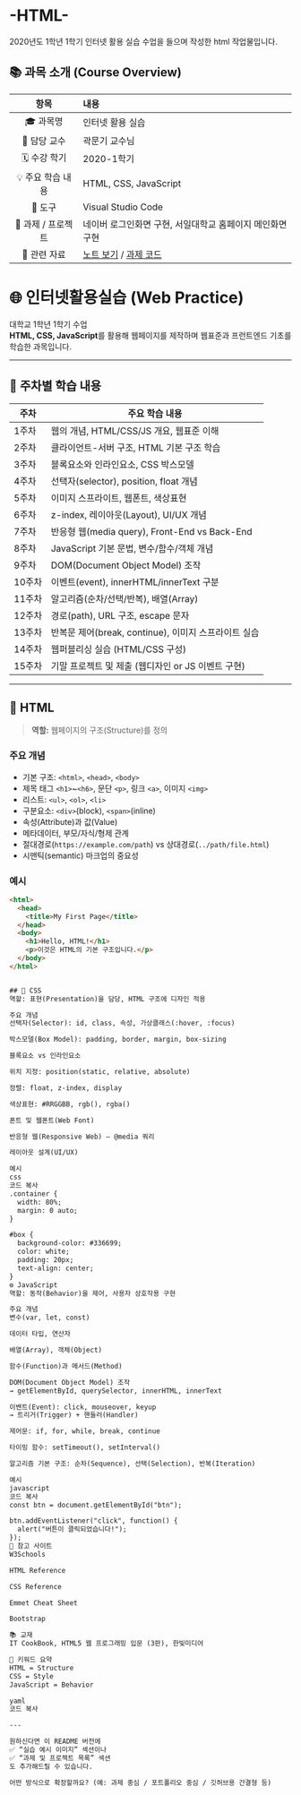 # -HTML-

2020년도 1학년 1학기 인터넷 활용 실습 수업을 들으며 작성한 html 작업물입니다.

## 📚 과목 소개 (Course Overview)

| 항목 | 내용 |
|:----:|:-----|
| 🎓 과목명 | 인터넷 활용 실습 |
| 🏫 담당 교수 | 곽문기 교수님 |
| 🗓️ 수강 학기 | 2020-1학기 |
| 💡 주요 학습 내용 | HTML, CSS, JavaScript |
| 🧰 도구 | Visual Studio Code |
| 🧩 과제 / 프로젝트 | 네이버 로그인화면 구현, 서일대학교 홈페이지 메인화면 구현 |
| 🔗 관련 자료 | [노트 보기](./notes/README.md) / [과제 코드](./assignments/) |

# 🌐 인터넷활용실습 (Web Practice)

대학교 1학년 1학기 수업  
**HTML, CSS, JavaScript**를 활용해 웹페이지를 제작하며 웹표준과 프런트엔드 기초를 학습한 과목입니다.

---

## 📅 주차별 학습 내용

| 주차 | 주요 학습 내용 |
|------|----------------|
| 1주차 | 웹의 개념, HTML/CSS/JS 개요, 웹표준 이해 |
| 2주차 | 클라이언트-서버 구조, HTML 기본 구조 학습 |
| 3주차 | 블록요소와 인라인요소, CSS 박스모델 |
| 4주차 | 선택자(selector), position, float 개념 |
| 5주차 | 이미지 스프라이트, 웹폰트, 색상표현 |
| 6주차 | z-index, 레이아웃(Layout), UI/UX 개념 |
| 7주차 | 반응형 웹(media query), Front-End vs Back-End |
| 8주차 | JavaScript 기본 문법, 변수/함수/객체 개념 |
| 9주차 | DOM(Document Object Model) 조작 |
| 10주차 | 이벤트(event), innerHTML/innerText 구분 |
| 11주차 | 알고리즘(순차/선택/반복), 배열(Array) |
| 12주차 | 경로(path), URL 구조, escape 문자 |
| 13주차 | 반복문 제어(break, continue), 이미지 스프라이트 실습 |
| 14주차 | 웹퍼블리싱 실습 (HTML/CSS 구성) |
| 15주차 | 기말 프로젝트 및 제출 (웹디자인 or JS 이벤트 구현) |

---

## 🧱 HTML

> **역할:** 웹페이지의 구조(Structure)를 정의

### 주요 개념
- 기본 구조: `<html>`, `<head>`, `<body>`
- 제목 태그 `<h1>`~`<h6>`, 문단 `<p>`, 링크 `<a>`, 이미지 `<img>`
- 리스트: `<ul>`, `<ol>`, `<li>`
- 구분요소: `<div>`(block), `<span>`(inline)
- 속성(Attribute)과 값(Value)
- 메타데이터, 부모/자식/형제 관계
- 절대경로(`https://example.com/path`) vs 상대경로(`../path/file.html`)
- 시맨틱(semantic) 마크업의 중요성

### 예시
```html
<html>
  <head>
    <title>My First Page</title>
  </head>
  <body>
    <h1>Hello, HTML!</h1>
    <p>이것은 HTML의 기본 구조입니다.</p>
  </body>
</html>


## 🎨 CSS
역할: 표현(Presentation)을 담당, HTML 구조에 디자인 적용

주요 개념
선택자(Selector): id, class, 속성, 가상클래스(:hover, :focus)

박스모델(Box Model): padding, border, margin, box-sizing

블록요소 vs 인라인요소

위치 지정: position(static, relative, absolute)

정렬: float, z-index, display

색상표현: #RRGGBB, rgb(), rgba()

폰트 및 웹폰트(Web Font)

반응형 웹(Responsive Web) — @media 쿼리

레이아웃 설계(UI/UX)

예시
css
코드 복사
.container {
  width: 80%;
  margin: 0 auto;
}

#box {
  background-color: #336699;
  color: white;
  padding: 20px;
  text-align: center;
}
⚙️ JavaScript
역할: 동작(Behavior)을 제어, 사용자 상호작용 구현

주요 개념
변수(var, let, const)

데이터 타입, 연산자

배열(Array), 객체(Object)

함수(Function)과 메서드(Method)

DOM(Document Object Model) 조작
→ getElementById, querySelector, innerHTML, innerText

이벤트(Event): click, mouseover, keyup
→ 트리거(Trigger) + 핸들러(Handler)

제어문: if, for, while, break, continue

타이밍 함수: setTimeout(), setInterval()

알고리즘 기본 구조: 순차(Sequence), 선택(Selection), 반복(Iteration)

예시
javascript
코드 복사
const btn = document.getElementById("btn");

btn.addEventListener("click", function() {
  alert("버튼이 클릭되었습니다!");
});
🧾 참고 사이트
W3Schools

HTML Reference

CSS Reference

Emmet Cheat Sheet

Bootstrap

📚 교재
IT CookBook, HTML5 웹 프로그래밍 입문 (3판), 한빛미디어

🧠 키워드 요약
HTML = Structure
CSS = Style
JavaScript = Behavior

yaml
코드 복사

---

원하신다면 이 README 버전에  
✅ “실습 예시 이미지” 섹션이나  
✅ “과제 및 프로젝트 목록” 섹션  
도 추가해드릴 수 있습니다.  

어떤 방식으로 확장할까요? (예: 과제 중심 / 포트폴리오 중심 / 깃허브용 간결형 등)
